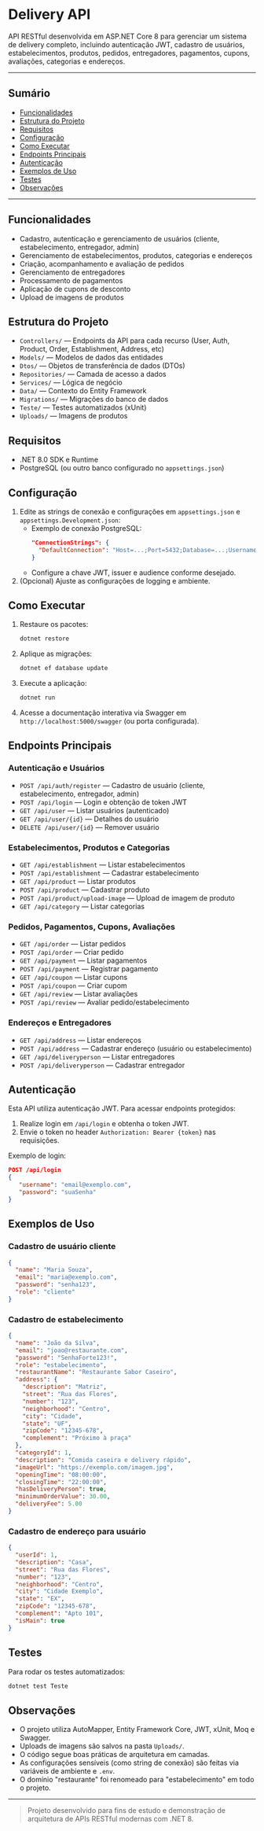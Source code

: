 # Delivery API

API RESTful desenvolvida em ASP.NET Core 8 para gerenciar um sistema de delivery completo, incluindo autenticação JWT, cadastro de usuários, estabelecimentos, produtos, pedidos, entregadores, pagamentos, cupons, avaliações, categorias e endereços.

---

## Sumário
- [Funcionalidades](#funcionalidades)
- [Estrutura do Projeto](#estrutura-do-projeto)
- [Requisitos](#requisitos)
- [Configuração](#configuração)
- [Como Executar](#como-executar)
- [Endpoints Principais](#endpoints-principais)
- [Autenticação](#autenticação)
- [Exemplos de Uso](#exemplos-de-uso)
- [Testes](#testes)
- [Observações](#observações)

---

## Funcionalidades
- Cadastro, autenticação e gerenciamento de usuários (cliente, estabelecimento, entregador, admin)
- Gerenciamento de estabelecimentos, produtos, categorias e endereços
- Criação, acompanhamento e avaliação de pedidos
- Gerenciamento de entregadores
- Processamento de pagamentos
- Aplicação de cupons de desconto
- Upload de imagens de produtos

## Estrutura do Projeto
- `Controllers/` — Endpoints da API para cada recurso (User, Auth, Product, Order, Establishment, Address, etc)
- `Models/` — Modelos de dados das entidades
- `Dtos/` — Objetos de transferência de dados (DTOs)
- `Repositories/` — Camada de acesso a dados
- `Services/` — Lógica de negócio
- `Data/` — Contexto do Entity Framework
- `Migrations/` — Migrações do banco de dados
- `Teste/` — Testes automatizados (xUnit)
- `Uploads/` — Imagens de produtos

## Requisitos
- .NET 8.0 SDK e Runtime
- PostgreSQL (ou outro banco configurado no `appsettings.json`)

## Configuração
1. Edite as strings de conexão e configurações em `appsettings.json` e `appsettings.Development.json`:
   - Exemplo de conexão PostgreSQL:
     ```json
     "ConnectionStrings": {
       "DefaultConnection": "Host=...;Port=5432;Database=...;Username=...;Password=...;SslMode=Require"
     }
     ```
   - Configure a chave JWT, issuer e audience conforme desejado.
2. (Opcional) Ajuste as configurações de logging e ambiente.

## Como Executar
1. Restaure os pacotes:
   ```powershell
   dotnet restore
   ```
2. Aplique as migrações:
   ```powershell
   dotnet ef database update
   ```
3. Execute a aplicação:
   ```powershell
   dotnet run
   ```
4. Acesse a documentação interativa via Swagger em `http://localhost:5000/swagger` (ou porta configurada).

## Endpoints Principais

### Autenticação e Usuários
- `POST /api/auth/register` — Cadastro de usuário (cliente, estabelecimento, entregador, admin)
- `POST /api/login` — Login e obtenção de token JWT
- `GET /api/user` — Listar usuários (autenticado)
- `GET /api/user/{id}` — Detalhes do usuário
- `DELETE /api/user/{id}` — Remover usuário

### Estabelecimentos, Produtos e Categorias
- `GET /api/establishment` — Listar estabelecimentos
- `POST /api/establishment` — Cadastrar estabelecimento
- `GET /api/product` — Listar produtos
- `POST /api/product` — Cadastrar produto
- `POST /api/product/upload-image` — Upload de imagem de produto
- `GET /api/category` — Listar categorias

### Pedidos, Pagamentos, Cupons, Avaliações
- `GET /api/order` — Listar pedidos
- `POST /api/order` — Criar pedido
- `GET /api/payment` — Listar pagamentos
- `POST /api/payment` — Registrar pagamento
- `GET /api/coupon` — Listar cupons
- `POST /api/coupon` — Criar cupom
- `GET /api/review` — Listar avaliações
- `POST /api/review` — Avaliar pedido/estabelecimento

### Endereços e Entregadores
- `GET /api/address` — Listar endereços
- `POST /api/address` — Cadastrar endereço (usuário ou estabelecimento)
- `GET /api/deliveryperson` — Listar entregadores
- `POST /api/deliveryperson` — Cadastrar entregador

## Autenticação
Esta API utiliza autenticação JWT. Para acessar endpoints protegidos:
1. Realize login em `/api/login` e obtenha o token JWT.
2. Envie o token no header `Authorization: Bearer {token}` nas requisições.

Exemplo de login:
```json
POST /api/login
{
   "username": "email@exemplo.com",
   "password": "suaSenha"
}
```

## Exemplos de Uso

### Cadastro de usuário cliente
```json
{
  "name": "Maria Souza",
  "email": "maria@exemplo.com",
  "password": "senha123",
  "role": "cliente"
}
```

### Cadastro de estabelecimento
```json
{
  "name": "João da Silva",
  "email": "joao@restaurante.com",
  "password": "SenhaForte123!",
  "role": "estabelecimento",
  "restaurantName": "Restaurante Sabor Caseiro",
  "address": {
    "description": "Matriz",
    "street": "Rua das Flores",
    "number": "123",
    "neighborhood": "Centro",
    "city": "Cidade",
    "state": "UF",
    "zipCode": "12345-678",
    "complement": "Próximo à praça"
  },
  "categoryId": 1,
  "description": "Comida caseira e delivery rápido",
  "imageUrl": "https://exemplo.com/imagem.jpg",
  "openingTime": "08:00:00",
  "closingTime": "22:00:00",
  "hasDeliveryPerson": true,
  "minimumOrderValue": 30.00,
  "deliveryFee": 5.00
}
```

### Cadastro de endereço para usuário
```json
{
  "userId": 1,
  "description": "Casa",
  "street": "Rua das Flores",
  "number": "123",
  "neighborhood": "Centro",
  "city": "Cidade Exemplo",
  "state": "EX",
  "zipCode": "12345-678",
  "complement": "Apto 101",
  "isMain": true
}
```

## Testes
Para rodar os testes automatizados:
```powershell
dotnet test Teste
```

## Observações
- O projeto utiliza AutoMapper, Entity Framework Core, JWT, xUnit, Moq e Swagger.
- Uploads de imagens são salvos na pasta `Uploads/`.
- O código segue boas práticas de arquitetura em camadas.
- As configurações sensíveis (como string de conexão) são feitas via variáveis de ambiente e `.env`.
- O domínio "restaurante" foi renomeado para "estabelecimento" em todo o projeto.

---

> Projeto desenvolvido para fins de estudo e demonstração de arquitetura de APIs RESTful modernas com .NET 8.
